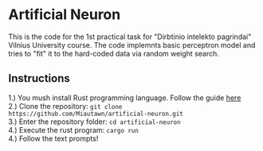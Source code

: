# Artificial Neuron
This is the code for the 1st practical task for "Dirbtinio intelekto pagrindai" Vilnius University course.
The code implemnts basic perceptron model and tries to "fit" it to the hard-coded data via random weight search.

## Instructions
1.) You mush install Rust programming language. Follow the guide [here](https://www.rust-lang.org/tools/install)  
2.) Clone the repository: `git clone https://github.com/Miautawn/artificial-neuron.git`  
3.) Enter the repository folder: `cd artificial-neuron`  
4.) Execute the rust program: `cargo run`  
4.) Follow the text prompts!  
